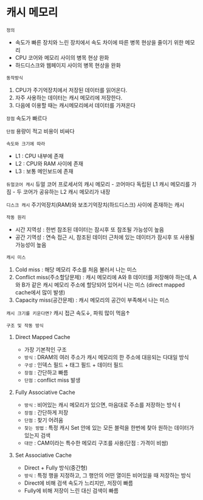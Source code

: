 # 캐시 메모리

`정의`

- 속도가 빠른 장치와 느린 장치에서 속도 차이에 따른 병목 현상을 줄이기 위한 메모리
- CPU 코어와 메모리 사이의 병목 현상 완화
- 하드디스크와 웹페이지 사이의 병목 현상을 완화

`동작방식`

1. CPU가 주기억장치에서 저장된 데이터를 읽어온다.
2. 자주 사용하는 데이터는 캐시 메모리에 저장한다.
3. 다음에 이용할 때는 캐시메모리에서 데이터를 가져온다

`장점`
속도가 빠르다

`단점`
용량이 적고 비용이 비싸다

`속도와 크기에 따라`

- L1 : CPU 내부에 존재
- L2 : CPU와 RAM 사이에 존재
- L3 : 보통 메인보드에 존재

`듀얼코어 캐시`
듀얼 코어 프로세서의 캐시 메모리 - 코어마다 독립된 L1 캐시 메모리를 가짐 - 두 코어가 공유하는 L2 캐시 메모리가 내장

`디스크 캐시`
주기억장치(RAM)와 보조기억장치(하드디스크) 사이에 존재하는 캐시

`작동 원리`

- 시간 지역성 : 한번 참조된 데이터는 잠시후 또 참조될 가능성이 높음
- 공간 기역성 : 연속 접근 시, 참조된 데이터 근처에 있는 데이터가 잠시후 또 사용될 가능성이 높음

`캐시 미스`

1. Cold miss : 해당 메모리 주소를 처음 불러서 나는 미스
2. Conflict miss(주소할당문제) : 캐시 메모리에 A와 B 데이터를 저장해야 하는데, A와 B가 같은 캐시 메모리 주소에 할당되어 있어서 나는 미스 (direct mapped cache에서 많이 발생)
3. Capacity miss(공간문제) : 캐시 메모리의 공간이 부족해서 나는 미스

`캐시 크기를 키운다면?`
캐시 접근 속도↓, 파워 많이 먹음↑

`구조 및 작동 방식`

1. Direct Mapped Cache

   - 가장 기본적인 구조
   - `방식` : DRAM의 여러 주소가 캐시 메모리의 한 주소에 대응되는 다대일 방식
   - `구성` : 인덱스 필드 + 태그 필드 + 데이터 필드
   - `장점` : 간단하고 빠름
   - `단점` : conflict miss 발생

2. Fully Associative Cache

   - `방식` : 비어있는 캐시 메모리가 있으면, 마음대로 주소를 저장하는 방식ㅕ
   - `장점` : 간단하게 저장
   - `단점` : 찾기 어려움
   - `찾는 방법` : 특정 캐시 Set 안에 있는 모든 블럭을 한번에 찾아 원하는 데이터가 있는지 검색
   - `대안` : CAM이라는 특수한 메모리 구조를 사용(단점 : 가격이 비쌈)

3. Set Associative Cache
   - Direct + Fully 방식(중간형)
   - `방식` : 특정 행을 지정하고, 그 행안의 어떤 열이든 비어있을 때 저장하는 방식
   - Direct에 비해 검색 속도가 느리지만, 저장이 빠름
   - Fully에 비해 저장이 느린 대신 검색이 빠름

